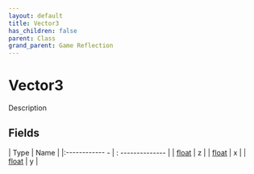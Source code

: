 ```yaml
---
layout: default
title: Vector3
has_children: false
parent: Class
grand_parent: Game Reflection
---
```

# Vector3
Description 

## Fields
| Type | Name |
|:------------ - | : -------------- |
| [float](game-reflection/components/float.md) | z |
| [float](game-reflection/components/float.md) | x |
| [float](game-reflection/components/float.md) | y |
